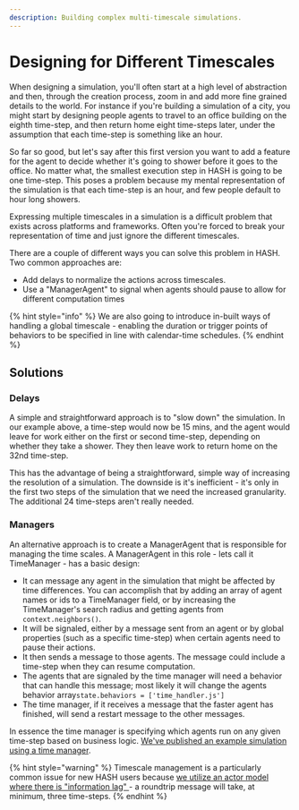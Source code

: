 ```yaml
---
description: Building complex multi-timescale simulations.
---
```


# Designing for Different Timescales

When designing a simulation, you'll often start at a high level of abstraction and then, through the creation process, zoom in and add more fine grained details to the world. For instance if you're building a simulation of a city, you might start by designing people agents to travel to an office building on the eighth time-step, and then return home eight time-steps later, under the assumption that each time-step is something like an hour.

So far so good, but let's say after this first version you want to add a feature for the agent to decide whether it's going to shower before it goes to the office. No matter what, the smallest execution step in HASH is going to be one time-step. This poses a problem because my mental representation of the simulation is that each time-step is an hour, and few people default to hour long showers.

Expressing multiple timescales in a simulation is a difficult problem that exists across platforms and frameworks. Often you're forced to break your representation of time and just ignore the different timescales.

There are a couple of different ways you can solve this problem in HASH. Two common approaches are:

* Add delays to normalize the actions across timescales.
* Use a "ManagerAgent" to signal when agents should pause to allow for different computation times

{% hint style="info" %}
We are also going to introduce in-built ways of handling a global timescale - enabling the duration or trigger points of behaviors to be specified in line with calendar-time schedules.
{% endhint %}

## Solutions

### **Delays**

A simple and straightforward approach is to "slow down" the simulation. In our example above, a time-step would now be 15 mins, and the agent would leave for work either on the first or second time-step, depending on whether they take a shower. They then leave work to return home on the 32nd time-step. 

This has the advantage of being a straightforward, simple way of increasing the resolution of a simulation. The downside is it's inefficient - it's only in the first two steps of the simulation that we need the increased granularity. The additional 24 time-steps aren't really needed.

### **Managers**

An alternative approach is to create a ManagerAgent that is responsible for managing the time scales. A ManagerAgent in this role - lets call it TimeManager - has a basic design:

* It can message any agent in the simulation that might be affected by time differences. You can accomplish that by adding an array of agent names or ids to a TimeManager field, or by increasing the TimeManager's search radius and getting agents from `context.neighbors()`.
* It will be signaled, either by a message sent from an agent or by global properties \(such as a specific time-step\) when certain agents need to pause their actions. 
* It then sends a message to those agents. The message could include a time-step when they can resume computation.
* The agents that are signaled by the time manager will need a behavior that can handle this message; most likely it will change the agents behavior array`state.behaviors = ['time_handler.js']`
* The time manager, if it receives a message that the faster agent has finished, will send a restart message to the other messages.

In essence the time manager is specifying which agents run on any given time-step based on business logic. [We've published an example simulation using a time manager](https://hash.ai/index/5ec1c324fabf52143e4b2738/time-management).

{% hint style="warning" %}
Timescale management is a particularly common issue for new HASH users because [we utilize an actor model where there is "information lag" ](design-considerations/#actor-model)- a roundtrip message will take, at minimum, three time-steps.
{% endhint %}

